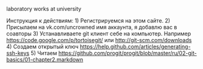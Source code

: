 ﻿laboratory works at university

Инструкция к действиям: 1) Регистрируемся на этом сайте. 
2) Присылаем на vk.com/uncrowned имя аккаунта, я добавлю вас в соавторы 
3) Устанавливаете git клиент себе на компьютер. Например https://code.google.com/p/tortoisegit/ или http://git-scm.com/downloads 
4) Создаем открытый ключ https://help.github.com/articles/generating-ssh-keys 
5) Читаем https://github.com/progit/progit/blob/master/ru/02-git-basics/01-chapter2.markdown
